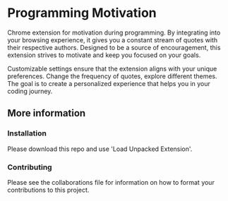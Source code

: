 # Programming Motivation
Chrome extension for motivation during programming. By integrating into your browsing experience, it gives you a constant stream of quotes with their respective authors. Designed to be a source of encouragement, this extension strives to motivate and keep you focused on your goals.

Customizable settings ensure that the extension aligns with your unique preferences. Change the frequency of quotes, explore different themes. The goal is to create a personalized experience that helps you in your coding journey.

## More information
### Installation
Please download this repo and use 'Load Unpacked Extension'.

### Contributing
Please see  the collaborations file for information on how to format your contributions to this project.
